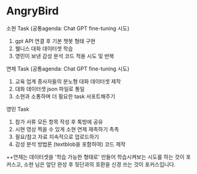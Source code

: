 # AngryBird

소현 Task (공통agenda: Chat GPT fine-tuning 시도)
1) gpt API 연결 후 기본 챗봇 형태 구현
2) 웰니스 대화 데이터셋 학습
3) 영민이 보낸 감성 분석 코드 적용 시도 및 반복


연제 Task (공통agenda: Chat GPT fine-tuning 시도)
1) 교육 업계 종사자들의 분노형 대화 데이터셋 제작
2) 대화 데이터셋 json 파일로 통일
3) 소현과 소통하며 더 필요한 task 서포트해주기


영민 Task
1) 참가 서류 모든 항목 작성 후 톡방에 공유
2) 시현 영상 찍을 수 있게 소현 연제 재촉하기 촉촉 
3) 필요/참고 자료 지속적으로 업로드하기
4) 감성 분석 방법론 (textblob을 포함하여) 코드 제작


++연제는 데이터셋을 '학습 가능한 형태로' 만들어 학습시켜보는 시도를 하는 것이 포커스고,
소현 님은 앞단 완성 후 뒷단과의 호환을 신경 쓰는 것이 포커스입니다.  
